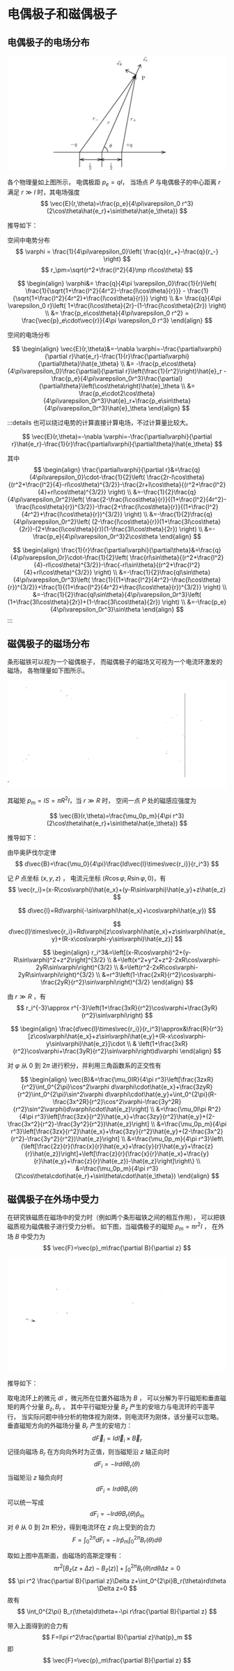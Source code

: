 # 电偶极子和磁偶极子

## 电偶极子的电场分布

![电偶极子示意图](./dipoles_fig/electric_dipoles.png)

各个物理量如上图所示，
电偶极距 $p_e=ql$，
当场点 $P$ 与电偶极子的中心距离 $r$ 满足
$r\gg l$ 时，其电场强度
$$
\vec{E}(r,\theta)=\frac{p_e}{4\pi\varepsilon_0 r^3}(2\cos\theta\hat{e_r}+\sin\theta\hat{e_\theta})
$$

推导如下：

空间中电势分布
$$
\varphi = \frac{1}{4\pi\varepsilon_0}\left( \frac{q}{r_+}-\frac{q}{r_-} \right)
$$
$$
r_\pm=\sqrt{r^2+\frac{l^2}{4}\mp rl\cos\theta}
$$

$$
\begin{align}
\varphi&= \frac{q}{4\pi \varepsilon_0}\frac{1}{r}\left( \frac{1}{\sqrt{1+\frac{l^2}{4r^2}-\frac{l\cos\theta}{r}}} - \frac{1}{\sqrt{1+\frac{l^2}{4r^2}+\frac{l\cos\theta}{r}}} \right) \\
&= \frac{q}{4\pi \varepsilon_0 r}\left( 1+\frac{l\cos\theta}{2r}-(1-\frac{l\cos\theta}{2r}) \right) \\
&= \frac{p_e\cos\theta}{4\pi\varepsilon_0 r^2} = \frac{\vec{p}_e\cdot\vec{r}}{4\pi \varepsilon_0 r^3}
\end{align}
$$

空间的电场分布

$$
\begin{align}
\vec{E}(r,\theta)&=-\nabla \varphi=-\frac{\partial\varphi}{\partial r}\hat{e_r}-\frac{1}{r}\frac{\partial\varphi}{\partial\theta}\hat{e_\theta} \\
&= -\frac{p_e\cos\theta}{4\pi\varepsilon_0}\frac{\partial}{\partial r}\left(\frac{1}{r^2}\right)\hat{e}_r - \frac{p_e}{4\pi\varepsilon_0r^3}\frac{\partial}{\partial\theta}\left(\cos\theta\right)\hat{e}_\theta \\
&= \frac{p_e\cdot2\cos\theta}{4\pi\varepsilon_0r^3}\hat{e}_r+\frac{p_e\sin\theta}{4\pi\varepsilon_0r^3}\hat{e}_\theta
\end{align}
$$

:::details
也可以绕过电势的计算直接计算电场，不过计算量比较大。

$$
\vec{E}(r,\theta)=-\nabla \varphi=-\frac{\partial\varphi}{\partial r}\hat{e_r}-\frac{1}{r}\frac{\partial\varphi}{\partial\theta}\hat{e_\theta}
$$

其中
$$
\begin{align}
\frac{\partial\varphi}{\partial r}&=\frac{q}{4\pi\varepsilon_0}\cdot-\frac{1}{2}\left( \frac{2r-l\cos\theta}{(r^2+\frac{l^2}{4}-rl\cos\theta)^{3/2}}-\frac{2r+l\cos\theta}{(r^2+\frac{l^2}{4}+rl\cos\theta)^{3/2}} \right) \\
&=-\frac{1}{2}\frac{q}{4\pi\varepsilon_0r^2}\left( \frac{2-\frac{l\cos\theta}{r}}{(1+\frac{l^2}{4r^2}-\frac{l\cos\theta}{r})^{3/2}}-\frac{2+\frac{l\cos\theta}{r}}{(1+\frac{l^2}{4r^2}+\frac{l\cos\theta}{r})^{3/2}} \right) \\
&=-\frac{1}{2}\frac{q}{4\pi\varepsilon_0r^2}\left( (2-\frac{l\cos\theta}{r})(1+\frac{3l\cos\theta}{2r})-(2+\frac{l\cos\theta}{r})(1-\frac{3l\cos\theta}{2r}) \right) \\
&=-\frac{p_e}{4\pi\varepsilon_0r^3}2\cos\theta
\end{align}
$$

$$
\begin{align}
\frac{1}{r}\frac{\partial\varphi}{\partial\theta}&=\frac{q}{4\pi\varepsilon_0r}\cdot-\frac{1}{2}\left( \frac{rl\sin\theta}{(r^2+\frac{l^2}{4}-rl\cos\theta)^{3/2}}-\frac{-rl\sin\theta}{(r^2+\frac{l^2}{4}+rl\cos\theta)^{3/2}} \right) \\
&=-\frac{1}{2}\frac{ql\sin\theta}{4\pi\varepsilon_0r^3}\left( \frac{1}{(1+\frac{l^2}{4r^2}-\frac{l\cos\theta}{r})^{3/2}}+\frac{1}{(1+\frac{l^2}{4r^2}+\frac{l\cos\theta}{r})^{3/2}} \right) \\
&=-\frac{1}{2}\frac{ql\sin\theta}{4\pi\varepsilon_0r^3}\left( (1+\frac{3l\cos\theta}{2r})+(1-\frac{3l\cos\theta}{2r}) \right) \\
&=-\frac{p_e}{4\pi\varepsilon_0r^3}\sin\theta
\end{align}
$$
:::

## 磁偶极子的磁场分布

条形磁铁可以视为一个磁偶极子，
而磁偶极子的磁场又可视为一个电流环激发的磁场，
各物理量如下图所示。

![磁偶极子的磁场](./dipoles_fig/magnetic_dipoles.png)

其磁矩 $p_m=IS=\pi R^2I$，当 $r\gg R$ 时，
空间一点 $P$ 处的磁感应强度为

$$
\vec{B}(r,\theta)=\frac{\mu_0p_m}{4\pi r^3}(2\cos\theta\hat{e_r}+\sin\theta\hat{e_\theta})
$$

推导如下：

由毕奥萨伐尔定律
$$
d\vec{B}=\frac{\mu_0}{4\pi}\frac{Id\vec{l}\times\vec{r_i}}{r_i^3}
$$

记 $P$ 点坐标 $(x, y, z)$ ，
电流元坐标 $(R\cos\varphi, R\sin\varphi, 0)$，有
$$
\vec{r_i}=(x-R\cos\varphi)\hat{e_x}+(y-R\sin\varphi)\hat{e_y}+z\hat{e_z}
$$

$$
d\vec{l}=Rd\varphi(-\sin\varphi\hat{e_x}+\cos\varphi\hat{e_y})
$$

$$
d\vec{l}\times\vec{r_i}=Rd\varphi[z\cos\varphi\hat{e_x}+z\sin\varphi\hat{e_y}+(R-x\cos\varphi-y\sin\varphi)\hat{e_z}]
$$

$$
\begin{align}
r_i^3&=\left[(x-R\cos\varphi)^2+(y-R\sin\varphi)^2+z^2\right]^{3/2} \\
&=\left(x^2+y^2+z^2-2xR\cos\varphi-2yR\sin\varphi\right)^{3/2} \\
&=\left(r^2-2xR\cos\varphi-2yR\sin\varphi\right)^{3/2} \\
&=r^3\left(1-\frac{2xR}{r^2}\cos\varphi-\frac{2yR}{r^2}\sin\varphi\right)^{3/2}
\end{align}
$$

由 $r\gg R$ ，有
$$
r_i^{-3}\approx r^{-3}\left(1+\frac{3xR}{r^2}\cos\varphi+\frac{3yR}{r^2}\sin\varphi\right)
$$

$$
\begin{align}
\frac{d\vec{l}\times\vec{r_i}}{r_i^3}\approx&\frac{R}{r^3}[z\cos\varphi\hat{e_x}+z\sin\varphi\hat{e_y}+(R-x\cos\varphi-y\sin\varphi)\hat{e_z}]\cdot \\
& \left(1+\frac{3xR}{r^2}\cos\varphi+\frac{3yR}{r^2}\sin\varphi\right)d\varphi
\end{align}
$$

对 $\varphi$ 从 $0$ 到 $2\pi$ 进行积分，并利用三角函数系的正交性有

$$
\begin{align}
\vec{B}&=\frac{\mu_0IR}{4\pi r^3}\left[\frac{3zxR}{r^2}\int_0^{2\pi}\cos^2\varphi d\varphi\cdot\hat{e_x}+\frac{3zyR}{r^2}\int_0^{2\pi}\sin^2\varphi d\varphi\cdot\hat{e_y}+\int_0^{2\pi}(R-\frac{3x^2R}{r^2}\cos^2\varphi-\frac{3y^2R}{r^2}\sin^2\varphi)d\varphi\cdot\hat{e_z}\right] \\
&=\frac{\mu_0I\pi R^2}{4\pi r^3}\left[\frac{3zx}{r^2}\hat{e_x}+\frac{3zy}{r^2}\hat{e_y}+(2-\frac{3x^2}{r^2}-\frac{3y^2}{r^2})\hat{e_z}\right] \\
&=\frac{\mu_0p_m}{4\pi r^3}\left[\frac{3zx}{r^2}\hat{e_x}+\frac{3zy}{r^2}\hat{e_y}+(2-\frac{3x^2}{r^2}-\frac{3y^2}{r^2})\hat{e_z}\right] \\
&=\frac{\mu_0p_m}{4\pi r^3}\left\{\left[\frac{2z}{r}(\frac{x}{r}\hat{e_x}+\frac{y}{r}\hat{e_y}+\frac{z}{r}\hat{e_z})\right]+\left[\frac{z}{r}(\frac{x}{r}\hat{e_x}+\frac{y}{r}\hat{e_y}+\frac{z}{r}\hat{e_z})-\hat{e_z}\right]\right\} \\
&=\frac{\mu_0p_m}{4\pi r^3}(2\cos\theta\cdot\hat{e_r}+\sin\theta\cdot\hat{e_\theta})
\end{align}
$$

## 磁偶极子在外场中受力

在研究铁磁质在磁场中的受力时（例如两个条形磁铁之间的相互作用），
可以把铁磁质视为磁偶极子进行受力分析。
如下图，当磁偶极子的磁矩 $p_m=\pi r^2I$ ，
在外场 $B$ 中受力为
$$
\vec{F}=\vec{p}_m\frac{\partial B}{\partial z}
$$

![磁偶极子受力示意图](./dipoles_fig/mag_dipoles_in_B.png)

推导如下：

取电流环上的微元 $dl$ ，微元所在位置外磁场为 $B$ ，
可以分解为平行磁矩和垂直磁矩的两个分量 $B_z,B_r$ 。
其中平行磁矩分量 $B_z$ 产生的安培力与电流环的平面平行，
当实际问题中待分析的物体视为刚体，则电流环为刚体，该分量可以忽略。
垂直磁矩方向的外磁场分量 $B_r$ 产生的安培力：
$$
d\vec{F}_i=Id\vec{l}_i\times\vec{B}_r
$$
记径向磁场 $B_r$ 在方向向外时为正值，则当磁矩沿 $z$ 轴正向时
$$
dF_i=-Ird\theta B_r(\theta)
$$
当磁矩沿 $z$ 轴负向时
$$
dF_i=Ird\theta B_r(\theta)
$$
可以统一写成
$$
dF_i=-Ird\theta B_r(\theta) \hat{p}_m
$$
对 $\theta$ 从 $0$ 到 $2\pi$ 积分，得到电流环在 $z$ 向上受到的合力
$$
F=\int_0^{2\pi}dF_i=-Ir\hat{p}_m\int_0^{2\pi}B_r(\theta)d\theta 
$$

取如上图中高斯面，由磁场的高斯定理有：
$$
\pi r^2[B_z(z+\Delta z)-B_z(z)]+\int_0^{2\pi}B_r(\theta)rd\theta \Delta z=0
$$
$$
\pi r^2 \frac{\partial B}{\partial z}\Delta z+\int_0^{2\pi}B_r(\theta)rd\theta \Delta z=0
$$
故有
$$
\int_0^{2\pi} B_r(\theta)d\theta=-\pi r\frac{\partial B}{\partial z}
$$

带入上面得到的合力有
$$
F=I\pi r^2\frac{\partial B}{\partial z}\hat{p}_m
$$
即
$$
\vec{F}=\vec{p}_m\frac{\partial B}{\partial z}
$$
